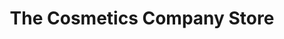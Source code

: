 ---
title: "The Cosmetics Company Store"
url: /riverhead/the-cosmetics-company-store-west-main-street/
shop: Kosmetik
---